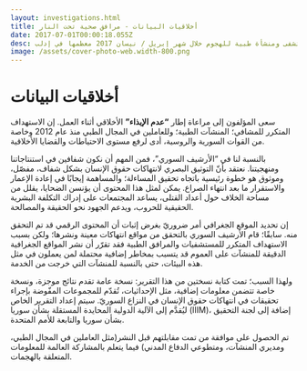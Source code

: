 ```yaml
---
layout: investigations.html
title: أخلاقيات البيانات - مرافق صحية تحت النار
date: 2017-07-01T00:00:18.055Z
desc: تقرير مُفصّل عن استهداف 25 مستشفى ومنشأة طبية للهجوم خلال شهر إبريل / نيسان 2017 معظمها في إدلب
image: /assets/cover-photo-web.width-800.png
---
```


# أخلاقيات البيانات

سعى المؤلفون إلى مراعاة إطار **“عدم الإيذاء”** الأخلاقي أثناء العمل. إن الاستهداف المتكرر للمشافي؛ المنشآت الطبية؛ وللعاملين في المجال الطبي منذ عام 2012 وخاصة من القوات السورية والروسية، أدى لرفع مستوى الاحتياطات والقضايا الأخلاقية.

بالنسبة لنا في “الأرشيف السوري”، فمن المهم أن نكون شفافين في استنتاجاتنا ومنهجيتنا. نعتقد بأنّ التوثيق البصري لانتهاكات حقوق الإنسان بشكل شفاف، مفصّل، وموثوق هو خطوة رئيسية باتجاه تحقيق المساءلة؛ والمساهمة إيجابًا في إعادة الإعمار والاستقرار ما بعد انتهاء الصراع. يمكن لمثل هذا المحتوى أن يؤنسن الضحايا، يقلل من مساحة الخلاف حول أعداد القتلى، يساعد المجتمعات على إدراك التكلفة البشرية الحقيقية للحروب، ويدعم الجهود نحو الحقيقة والمصالحة.

إن تحديد الموقع الجغرافي أمر ضروريّ بغرض إثبات أن المحتوى الرقمي قد تم التحقق منه. سابقًا؛ قام الأرشيف السوري بالتحقق من مواقع انتهاكات معينة ونشرها؛ ولكن بسبب الاستهداف المتكرر للمستشفيات والمرافق الطبية فقد تقرّر أن نشر المواقع الجغرافية الدقيقة للمنشآت على العموم قد يتسبب بمخاطر إضافية محتملة لمن يعملون في مثل هذه البيئات، حتى بالنسبة للمنشآت التي خرجت من الخدمة.

ولهذا السبب؛ تمت كتابة نسختين من هذا التقرير: نسخة عامة تقدم نتائج موجزة، ونسخة خاصة تتضمن معلومات إضافية، مثل الإحداثيات، تُقدّم للمجموعات المفّوضة بإجراء تحقيقات في انتهاكات حقوق الإنسان في النزاع السوريّ. سيتم إعداد التقرير الخاص ليُقدَّم إلى الآلية الدولية المحايدة المستقلة بشأن سوريا (IIIM)، إضافة إلى لجنة التحقيق بشأن سوريا والتابعة للأمم المتحدة.

تم الحصول على موافقة من تمت مقابلتهم  قبل النشر(مثل العاملين في المجال الطبي، ومديري المنشآت، ومتطوعي الدفاع المدني) فيما يتعلم بالمشاركة العالمة للمعلومات المتعلقة بالهجمات.
